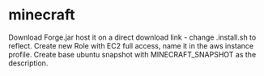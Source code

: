 # minecraft

Download Forge.jar host it on a direct download link - change .install.sh to reflect.
Create new Role with EC2 full access, name it in the aws instance profile.
Create base ubuntu snapshot with MINECRAFT_SNAPSHOT as the description.